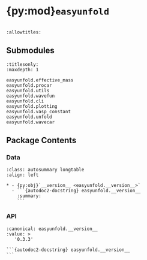 # {py:mod}`easyunfold`

```{py:module} easyunfold
```

```{autodoc2-docstring} easyunfold
:allowtitles:
```

## Submodules

```{toctree}
:titlesonly:
:maxdepth: 1

easyunfold.effective_mass
easyunfold.procar
easyunfold.utils
easyunfold.wavefun
easyunfold.cli
easyunfold.plotting
easyunfold.vasp_constant
easyunfold.unfold
easyunfold.wavecar
```

## Package Contents

### Data

````{list-table}
:class: autosummary longtable
:align: left

* - {py:obj}`__version__ <easyunfold.__version__>`
  - ```{autodoc2-docstring} easyunfold.__version__
    :summary:
    ```
````

### API

````{py:data} __version__
:canonical: easyunfold.__version__
:value: >
   '0.3.3'

```{autodoc2-docstring} easyunfold.__version__
```

````
